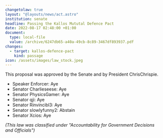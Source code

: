 ```yaml
---
changetolaw: true
layout: "@layouts/news/act.astro"
institution: senate
headline: Passing the Kallos Mututal Defence Pact
date: 2022-08-17 02:48:00 +01:00
document:
  type: local-file
  value: /archive/6247db65-a40a-49cb-8c89-3467df893937.pdf
changes:
  - target: kallos-defence-pact
    kind: passage
icon: /assets/images/law_stock.jpeg
---
```

This proposal was approved by the Senate and by President ChrisChrispie.<!--more-->

- Speaker Enforcer: Aye
- Senator Charlieseese: Aye
- Senator PhysicsGamer: Aye
- Senator qji: Aye
- Senator Rinvincibl3: Aye
- Senator slowlyfunny2: Abstain
- Senator Xcios: Aye

*(This law was classified under "Accountability for Government Decisions and Officials")*
